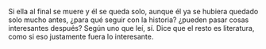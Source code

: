 Si ella al final se muere y él se queda solo, aunque él ya se hubiera quedado solo mucho antes, ¿para qué seguir con la historia? ¿pueden pasar cosas interesantes después? Según uno que leí, sí. Dice que el resto es literatura, como si eso justamente fuera lo interesante.
